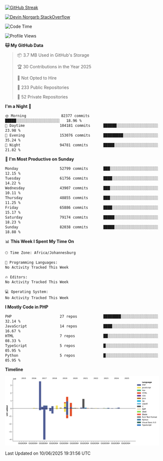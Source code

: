 
[![GitHub Streak](http://github-readme-streak-stats.herokuapp.com?user=DevinNorgarb&date_format=M%20j%5B%2C%20Y%5D)]()


[![Devin Norgarb StackOverflow](https://github-readme-stackoverflow.vercel.app/?userID=4993755)](https://stackoverflow.com/users/4993755/devin-norgarb)

<!--START_SECTION:waka-->
![Code Time](http://img.shields.io/badge/Code%20Time-9%2C308%20hrs%2038%20mins-blue)

![Profile Views](http://img.shields.io/badge/Profile%20Views-0-blue)

**🐱 My GitHub Data** 

> 📦 3.7 MB Used in GitHub's Storage 
 > 
> 🏆 30 Contributions in the Year 2025
 > 
> 🚫 Not Opted to Hire
 > 
> 📜 233 Public Repositories 
 > 
> 🔑 52 Private Repositories 
 > 
**I'm a Night 🦉** 

```text
🌞 Morning                82377 commits       █████░░░░░░░░░░░░░░░░░░░░   18.96 % 
🌆 Daytime                104181 commits      ██████░░░░░░░░░░░░░░░░░░░   23.98 % 
🌃 Evening                153076 commits      █████████░░░░░░░░░░░░░░░░   35.24 % 
🌙 Night                  94781 commits       █████░░░░░░░░░░░░░░░░░░░░   21.82 % 
```
📅 **I'm Most Productive on Sunday** 

```text
Monday                   52799 commits       ███░░░░░░░░░░░░░░░░░░░░░░   12.15 % 
Tuesday                  61756 commits       ████░░░░░░░░░░░░░░░░░░░░░   14.22 % 
Wednesday                43907 commits       ███░░░░░░░░░░░░░░░░░░░░░░   10.11 % 
Thursday                 48855 commits       ███░░░░░░░░░░░░░░░░░░░░░░   11.25 % 
Friday                   65886 commits       ████░░░░░░░░░░░░░░░░░░░░░   15.17 % 
Saturday                 79174 commits       █████░░░░░░░░░░░░░░░░░░░░   18.23 % 
Sunday                   82038 commits       █████░░░░░░░░░░░░░░░░░░░░   18.88 % 
```


📊 **This Week I Spent My Time On** 

```text
🕑︎ Time Zone: Africa/Johannesburg

💬 Programming Languages: 
No Activity Tracked This Week

🔥 Editors: 
No Activity Tracked This Week

💻 Operating System: 
No Activity Tracked This Week
```

**I Mostly Code in PHP** 

```text
PHP                      27 repos            ████████░░░░░░░░░░░░░░░░░   32.14 % 
JavaScript               14 repos            ████░░░░░░░░░░░░░░░░░░░░░   16.67 % 
HTML                     7 repos             ██░░░░░░░░░░░░░░░░░░░░░░░   08.33 % 
TypeScript               5 repos             █░░░░░░░░░░░░░░░░░░░░░░░░   05.95 % 
Python                   5 repos             █░░░░░░░░░░░░░░░░░░░░░░░░   05.95 % 
```



**Timeline**

![Lines of Code chart](https://raw.githubusercontent.com/DevinNorgarb/DevinNorgarb/main/assets/bar_graph.png)


 Last Updated on 10/06/2025 19:31:56 UTC
<!--END_SECTION:waka-->


